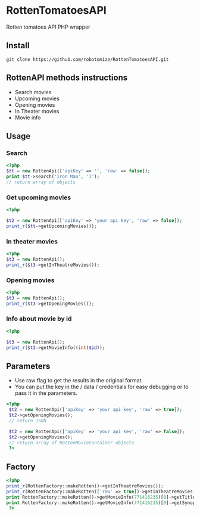 # RottenTomatoesAPI

Rotten tomatoes API PHP wrapper

## Install

`git clone https://github.com/robotomize/RottenTomatoesAPI.git`

## RottenAPI methods instructions

* Search movies
* Upcoming movies
* Opening movies
* In Theater movies
* Movie info

## Usage

### Search
```php
<?php
$tt = new RottenApi(['apiKey' => '', 'raw' => false]);
print $tt->search('Iron Man', '1');
// return array of objects
```

### Get upcoming movies
```php
<?php

$t2 = new RottenApi(['apiKey' => 'your api key', 'raw' => false]);
print_r($tt->getUpcomingMovies());
```

### In theater movies

```php
<?php
$t3 = new RottenApi();
print_r($t3->getInTheatreMovies());
```

### Opening movies
```php
<?php
$t3 = new RottenApi();
print_r($t3->getOpeningMovies());
```

### Info about movie by id
```php
<?php

$t3 = new RottenApi();
print_r($t3->getMovieInfo((int)$id));

```

## Parameters

* Use raw flag to get the results in the original format.
* You can put the key in the / data / credentials for easy debugging or to pass it in the parameters.

```php
<?php
 $t2 = new RottenApi(['apiKey' => 'your api key', 'raw' => true]);
 $t2->getOpeningMovies();
 // return JSON

 $t2 = new RottenApi(['apiKey' => 'your api key', 'raw' => false]);
 $t2->getOpeningMovies();
 // return array of RottenMovieContainer objects
 ?>
```

## Factory
```php
<?php
print_r(RottenFactory::makeRotten()->getInTheatreMovies());
print_r(RottenFactory::makeRotten(['raw' => true])->getInTheatreMovies());
print RottenFactory::makeRotten()->getMovieInfo(771416235)[0]->getTitle();
print RottenFactory::makeRotten()->getMovieInfo(771416235)[0]->getSynopsis();
 ?>
```
